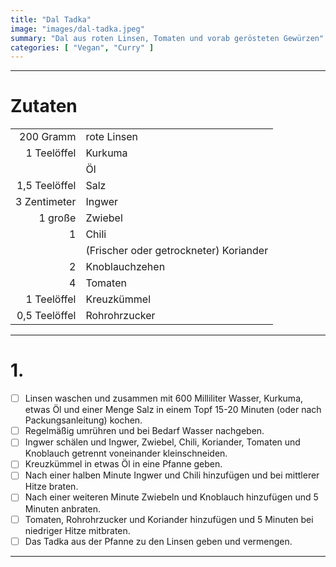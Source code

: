 ```yaml
---
title: "Dal Tadka"
image: "images/dal-tadka.jpeg"
summary: "Dal aus roten Linsen, Tomaten und vorab gerösteten Gewürzen"
categories: [ "Vegan", "Curry" ]
---
```


---

# Zutaten

|               |                                        |
|--------------:|:---------------------------------------|
|     200 Gramm | rote Linsen                            |
|   1 Teelöffel | Kurkuma                                |
|               | Öl                                     |
| 1,5 Teelöffel | Salz                                   |
|  3 Zentimeter | Ingwer                                 |
|       1 große | Zwiebel                                |
|             1 | Chili                                  |
|               | (Frischer oder getrockneter) Koriander |
|             2 | Knoblauchzehen                         |
|             4 | Tomaten                                |
|   1 Teelöffel | Kreuzkümmel                            |
| 0,5 Teelöffel | Rohrohrzucker                          |

---

# 1.

- [ ] Linsen waschen und zusammen mit 600 Milliliter Wasser, Kurkuma, etwas Öl und einer Menge Salz in einem Topf 15-20
  Minuten (oder nach Packungsanleitung) kochen.
- [ ] Regelmäßig umrühren und bei Bedarf Wasser nachgeben.
- [ ] Ingwer schälen und Ingwer, Zwiebel, Chili, Koriander, Tomaten und Knoblauch getrennt voneinander kleinschneiden.
- [ ] Kreuzkümmel in etwas Öl in eine Pfanne geben.
- [ ] Nach einer halben Minute Ingwer und Chili hinzufügen und bei mittlerer Hitze braten.
- [ ] Nach einer weiteren Minute Zwiebeln und Knoblauch hinzufügen und 5 Minuten anbraten.
- [ ] Tomaten, Rohrohrzucker und Koriander hinzufügen und 5 Minuten bei niedriger Hitze mitbraten.
- [ ] Das Tadka aus der Pfanne zu den Linsen geben und vermengen.

---
